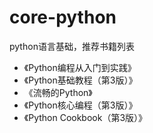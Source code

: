 # core-python

python语言基础，推荐书籍列表

* 《Python编程从入门到实践》
* 《Python基础教程（第3版）》
* 《流畅的Python》
* 《Python核心编程（第3版）》
* 《Python Cookbook（第3版）》

